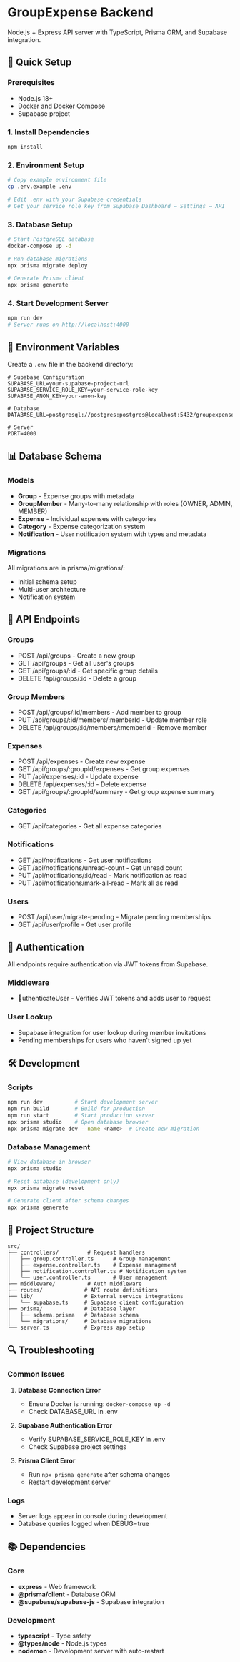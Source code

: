 # GroupExpense Backend

Node.js + Express API server with TypeScript, Prisma ORM, and Supabase integration.

## 🚀 Quick Setup

### Prerequisites

- Node.js 18+
- Docker and Docker Compose
- Supabase project

### 1. Install Dependencies

```bash
npm install
```

### 2. Environment Setup

```bash
# Copy example environment file
cp .env.example .env

# Edit .env with your Supabase credentials
# Get your service role key from Supabase Dashboard → Settings → API
```

### 3. Database Setup

```bash
# Start PostgreSQL database
docker-compose up -d

# Run database migrations
npx prisma migrate deploy

# Generate Prisma client
npx prisma generate
```

### 4. Start Development Server

```bash
npm run dev
# Server runs on http://localhost:4000
```

## 🔧 Environment Variables

Create a `.env` file in the backend directory:

```env
# Supabase Configuration
SUPABASE_URL=your-supabase-project-url
SUPABASE_SERVICE_ROLE_KEY=your-service-role-key
SUPABASE_ANON_KEY=your-anon-key

# Database
DATABASE_URL=postgresql://postgres:postgres@localhost:5432/groupexpense

# Server
PORT=4000
```

## 📊 Database Schema

### Models

- **Group** - Expense groups with metadata
- **GroupMember** - Many-to-many relationship with roles (OWNER, ADMIN, MEMBER)
- **Expense** - Individual expenses with categories
- **Category** - Expense categorization system
- **Notification** - User notification system with types and metadata

### Migrations

All migrations are in prisma/migrations/:

- Initial schema setup
- Multi-user architecture
- Notification system

## 🔌 API Endpoints

### Groups

- POST /api/groups - Create a new group
- GET /api/groups - Get all user's groups
- GET /api/groups/:id - Get specific group details
- DELETE /api/groups/:id - Delete a group

### Group Members

- POST /api/groups/:id/members - Add member to group
- PUT /api/groups/:id/members/:memberId - Update member role
- DELETE /api/groups/:id/members/:memberId - Remove member

### Expenses

- POST /api/expenses - Create new expense
- GET /api/groups/:groupId/expenses - Get group expenses
- PUT /api/expenses/:id - Update expense
- DELETE /api/expenses/:id - Delete expense
- GET /api/groups/:groupId/summary - Get group expense summary

### Categories

- GET /api/categories - Get all expense categories

### Notifications

- GET /api/notifications - Get user notifications
- GET /api/notifications/unread-count - Get unread count
- PUT /api/notifications/:id/read - Mark notification as read
- PUT /api/notifications/mark-all-read - Mark all as read

### Users

- POST /api/user/migrate-pending - Migrate pending memberships
- GET /api/user/profile - Get user profile

## 🔐 Authentication

All endpoints require authentication via JWT tokens from Supabase.

### Middleware

- uthenticateUser - Verifies JWT tokens and adds user to request

### User Lookup

- Supabase integration for user lookup during member invitations
- Pending memberships for users who haven't signed up yet

## 🛠 Development

### Scripts

```bash
npm run dev          # Start development server
npm run build        # Build for production
npm run start        # Start production server
npx prisma studio    # Open database browser
npx prisma migrate dev --name <name>  # Create new migration
```

### Database Management

```bash
# View database in browser
npx prisma studio

# Reset database (development only)
npx prisma migrate reset

# Generate client after schema changes
npx prisma generate
```

## 📁 Project Structure

```
src/
├── controllers/         # Request handlers
│   ├── group.controller.ts      # Group management
│   ├── expense.controller.ts    # Expense management
│   ├── notification.controller.ts # Notification system
│   └── user.controller.ts       # User management
├── middleware/          # Auth middleware
├── routes/             # API route definitions
├── lib/                # External service integrations
│   └── supabase.ts     # Supabase client configuration
├── prisma/             # Database layer
│   ├── schema.prisma   # Database schema
│   └── migrations/     # Database migrations
└── server.ts           # Express app setup
```

## 🔍 Troubleshooting

### Common Issues

1. **Database Connection Error**

   - Ensure Docker is running: `docker-compose up -d`
   - Check DATABASE_URL in .env

2. **Supabase Authentication Error**

   - Verify SUPABASE_SERVICE_ROLE_KEY in .env
   - Check Supabase project settings

3. **Prisma Client Error**
   - Run `npx prisma generate` after schema changes
   - Restart development server

### Logs

- Server logs appear in console during development
- Database queries logged when DEBUG=true

## 📚 Dependencies

### Core

- **express** - Web framework
- **@prisma/client** - Database ORM
- **@supabase/supabase-js** - Supabase integration

### Development

- **typescript** - Type safety
- **@types/node** - Node.js types
- **nodemon** - Development server with auto-restart
